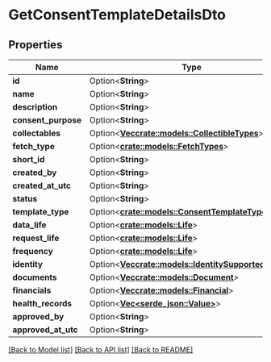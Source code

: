 # GetConsentTemplateDetailsDto

## Properties

Name | Type | Description | Notes
------------ | ------------- | ------------- | -------------
**id** | Option<**String**> |  | [optional]
**name** | Option<**String**> |  | [optional]
**description** | Option<**String**> |  | [optional]
**consent_purpose** | Option<**String**> |  | [optional]
**collectables** | Option<[**Vec<crate::models::CollectibleTypes>**](CollectibleTypes.md)> |  | [optional]
**fetch_type** | Option<[**crate::models::FetchTypes**](FetchTypes.md)> |  | [optional]
**short_id** | Option<**String**> |  | [optional]
**created_by** | Option<**String**> |  | [optional]
**created_at_utc** | Option<**String**> |  | [optional]
**status** | Option<**String**> |  | [optional]
**template_type** | Option<[**crate::models::ConsentTemplateTypes**](ConsentTemplateTypes.md)> |  | [optional]
**data_life** | Option<[**crate::models::Life**](Life.md)> |  | [optional]
**request_life** | Option<[**crate::models::Life**](Life.md)> |  | [optional]
**frequency** | Option<[**crate::models::Life**](Life.md)> |  | [optional]
**identity** | Option<[**Vec<crate::models::IdentitySupportedFields>**](IdentitySupportedFields.md)> |  | [optional]
**documents** | Option<[**Vec<crate::models::Document>**](Document.md)> |  | [optional]
**financials** | Option<[**Vec<crate::models::Financial>**](Financial.md)> |  | [optional]
**health_records** | Option<[**Vec<serde_json::Value>**](serde_json::Value.md)> |  | [optional]
**approved_by** | Option<**String**> |  | [optional]
**approved_at_utc** | Option<**String**> |  | [optional]

[[Back to Model list]](../README.md#documentation-for-models) [[Back to API list]](../README.md#documentation-for-api-endpoints) [[Back to README]](../README.md)



